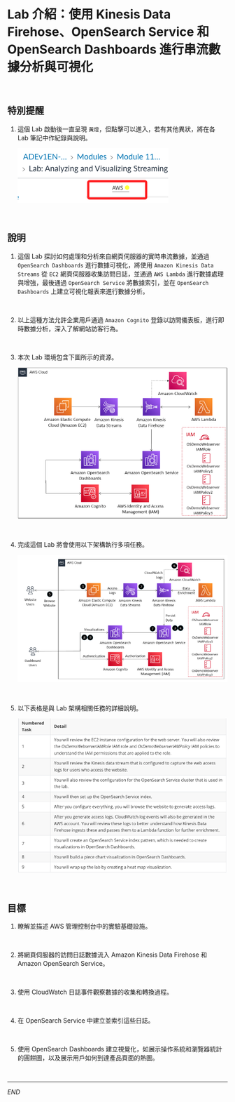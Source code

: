 # Lab 介紹：使用 Kinesis Data Firehose、OpenSearch Service 和 OpenSearch Dashboards 進行串流數據分析與可視化

<br>

## 特別提醒

1. 這個 Lab 啟動後一直呈現 `黃燈`，但點擊可以進入，若有其他異狀，將在各 Lab 筆記中作紀錄與說明。

    ![](images/img_11.png)

<br>

## 說明

1. 這個 Lab 探討如何處理和分析來自網頁伺服器的實時串流數據，並通過 `OpenSearch Dashboards` 進行數據可視化，將使用 `Amazon Kinesis Data Streams` 從 `EC2` 網頁伺服器收集訪問日誌，並通過 `AWS Lambda` 進行數據處理與增強，最後通過 `OpenSearch Service` 將數據索引，並在 `OpenSearch Dashboards` 上建立可視化報表來進行數據分析。

<br>

2. 以上這種方法允許企業用戶通過 `Amazon Cognito` 登錄以訪問儀表板，進行即時數據分析，深入了解網站訪客行為。

<br>

3. 本次 Lab 環境包含下圖所示的資源。

    ![](images/img_03.png)

<br>

4. 完成這個 Lab 將會使用以下架構執行多項任務。

    ![](images/img_04.png)

<br>

5. 以下表格是與 Lab 架構相關任務的詳細說明。

    ![](images/img_05.png)

<br>

## 目標

1. 瞭解並描述 AWS 管理控制台中的實驗基礎設施。

<br>

2. 將網頁伺服器的訪問日誌數據流入 Amazon Kinesis Data Firehose 和 Amazon OpenSearch Service。

<br>

3. 使用 CloudWatch 日誌事件觀察數據的收集和轉換過程。

<br>

4. 在 OpenSearch Service 中建立並索引這些日誌。

<br>

5. 使用 OpenSearch Dashboards 建立視覺化，如展示操作系統和瀏覽器統計的圓餅圖，以及展示用戶如何到達產品頁面的熱圖。

<br>

___

_END_


